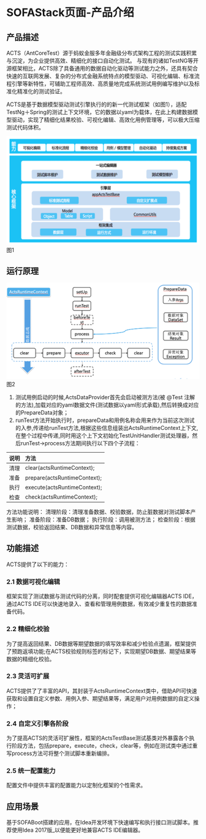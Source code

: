 # SOFAStack页面-产品介绍

## 产品描述
ACTS（AntCoreTest）源于蚂蚁金服多年金融级分布式架构工程的测试实践积累与沉淀，为企业提供高效、精细化的接口自动化测试。
与现有的诸如TestNG等开源框架相比，ACTS除了具备通用的数据自动化驱动等测试能力之外，还具有契合快速的互联网发展、复杂的分布式金融系统特点的模型驱动、可视化编辑、标准流程引擎等新特性，可辅助工程师高效、高质量地完成系统测试用例编写维护以及标准化精准化的测试验证。

ACTS是基于数据模型驱动测试引擎执行的的新一代测试框架（如图1），适配TestNg＋Spring的测试上下文环境，它的数据以yaml为载体，在此上构建数据模型驱动，实现了精细化结果校验、可视化编辑、高效化用例管理等，可以极大压缩测试代码体积。


![pi_1.png](./resources/pi/pi_1.png)
图1

## 运行原理

![pi_2.png](./resources/pi/pi_2.png)
图2

1. 测试用例启动的时候,ActsDataProvider首先会启动被测方法(被 @Test 注解的方法),加载对应的yaml数据文件(测试数据以yaml形式承载),然后转换成对应的PrepareData对象；
2. runTest方法开始执行时，prepareData和用例名称会用来作为当前这次测试的入参,传递给runTest方法,根据这些信息组装出ActsRuntimeContext上下文,在整个过程中传递,同时用这个上下文初始化TestUnitHandler测试处理器，然后runTest->process方法期间执行以下四个子流程：

| 说明 | 方法 |
| :--- | :--- |
| 清理 | clear(actsRuntimeContext); |
| 准备 | prepare(actsRuntimeContext); |
| 执行 | execute(actsRuntimeContext); |
| 检查 | check(actsRuntimeContext); |

方法功能说明：
清理阶段：清理准备数据、校验数据，防止脏数据对测试脚本产生影响；
准备阶段：准备DB数据；
执行阶段：调用被测方法；
检查阶段：根据测试数据，校验返回结果、DB数据和异常信息等内容。

## 功能描述
ACTS提供了以下的能力：
### 2.1 数据可视化编辑
框架实现了测试数据与测试代码的分离，同时配套提供可视化编辑器ACTS IDE，通过ACTS IDE可以快速地录入、查看和管理用例数据，有效减少重复性的数据准备代码。
### 2.2 精细化校验
为了提高返回结果、DB数据等期望数据的填写效率和减少检验点遗漏，框架提供了预跑返填功能;在ACTS校验规则标签的标记下，实现期望DB数据、期望结果等数据的精细化校验。
### 2.3 灵活可扩展
ACTS提供了了丰富的API，其封装于ActsRuntimeContext类中，借助API可快速获取和设置自定义参数、用例入参、期望结果等，满足用户对用例数据的自定义操作；
### 2.4 自定义引擎各阶段
为了提高ACTS的灵活可扩展性，框架的ActsTestBase测试基类对外暴露各个执行阶段方法，包括prepare，execute，check，clear等，例如在测试类中通过重写process方法可将整个测试脚本重新编排。
### 2.5 统一配置能力
配置文件中提供丰富的配置能力以定制化框架的个性需求。

## 应用场景
基于SOFABoot搭建的应用，在Idea开发环境下快速编写和执行接口测试脚本。推荐使用Idea 2017版_以便能更好地兼容ACTS IDE编辑器。